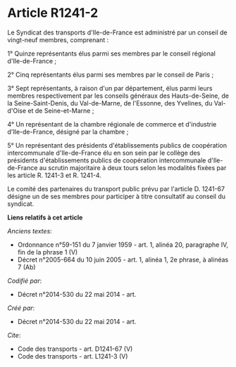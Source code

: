 # Article R1241-2

Le Syndicat des transports d'Ile-de-France est administré par un conseil de vingt-neuf membres, comprenant : 

1° Quinze représentants élus parmi ses membres par le conseil régional d'Ile-de-France ; 

2° Cinq représentants élus parmi ses membres par le conseil de Paris ; 

3° Sept représentants, à raison d'un par département, élus parmi leurs membres respectivement par les conseils généraux des
Hauts-de-Seine, de la Seine-Saint-Denis, du Val-de-Marne, de l'Essonne, des Yvelines, du Val-d'Oise et de Seine-et-Marne ; 

4° Un représentant de la chambre régionale de commerce et d'industrie d'Ile-de-France, désigné par la chambre ; 

5° Un représentant des présidents d'établissements publics de coopération intercommunale d'Ile-de-France élu en son sein par
le collège des présidents d'établissements publics de coopération intercommunale d'Ile-de-France au scrutin majoritaire à
deux tours selon les modalités fixées par les article R. 1241-3 et R. 1241-4. 

Le comité des partenaires du transport public prévu par l'article D. 1241-67 désigne un de ses membres pour participer à
titre consultatif au conseil du syndicat.

**Liens relatifs à cet article**

_Anciens textes_:

  - Ordonnance n°59-151 du 7 janvier 1959 - art. 1, alinéa 20, paragraphe IV, fin de la phrase 1 (V)
  - Décret n°2005-664 du 10 juin 2005 - art. 1, alinéa 1, 2e phrase, à alinéas 7 (Ab)

_Codifié par_:

  - Décret n°2014-530 du 22 mai 2014 - art.

_Créé par_:

  - Décret n°2014-530 du 22 mai 2014 - art.

_Cite_:

  - Code des transports - art. D1241-67 (V)
  - Code des transports - art. L1241-3 (V)
